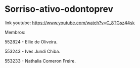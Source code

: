 # Sorriso-ativo-odontoprev

link youtube: https://www.youtube.com/watch?v=C_8TGsz44sk

Membros:

552824 - Ellie de Oliveira.

553243 - Ives Jundi Chiba.

553233 - Nathalia Comeron Freire.
